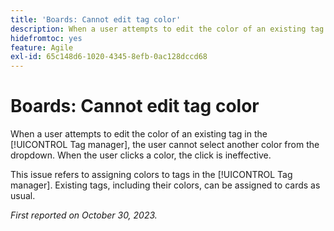 ```yaml
---
title: 'Boards: Cannot edit tag color'
description: When a user attempts to edit the color of an existing tag in the Tag manager, the user cannot select another color from the dropdown. When the user clicks a color, the click is ineffective.
hidefromtoc: yes
feature: Agile
exl-id: 65c148d6-1020-4345-8efb-0ac128dccd68
---
```

# Boards: Cannot edit tag color

When a user attempts to edit the color of an existing tag in the [!UICONTROL Tag manager], the user cannot select another color from the dropdown. When the user clicks a color, the click is ineffective.

This issue refers to assigning colors to tags in the [!UICONTROL Tag manager]. Existing tags, including their colors, can be assigned to cards as usual.

_First reported on October 30, 2023._
